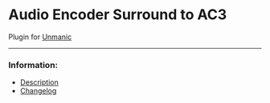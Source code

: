# Audio Encoder Surround to AC3
Plugin for [Unmanic](https://github.com/Unmanic)

---

### Information:

- [Description](description.md)
- [Changelog](changelog.md)
